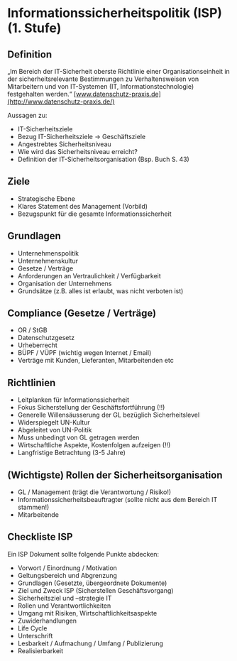 # Informationssicherheitspolitik \(ISP\) \(1. Stufe\)

## Definition

„Im Bereich der IT-Sicherheit oberste Richtlinie einer Organisationseinheit in der sicherheitsrelevante Bestimmungen zu Verhaltensweisen von Mitarbeitern und von IT-Systemen \(IT, Informationstechnologie\) festgehalten werden.“ [www.datenschutz-praxis.de](http://www.datenschutz-praxis.de/)

Aussagen zu:

* IT-Sicherheitsziele
* Bezug IT-Sicherheitsziele -&gt; Geschäftsziele
* Angestrebtes Sicherheitsniveau
* Wie wird das Sicherheitsniveau erreicht?
* Definition der IT-Sicherheitsorganisation \(Bsp. Buch S. 43\)

## Ziele

* Strategische Ebene
* Klares Statement des Management \(Vorbild\)
* Bezugspunkt für die gesamte Informationssicherheit

## Grundlagen

* Unternehmenspolitik
* Unternehmenskultur
* Gesetze / Verträge
* Anforderungen an Vertraulichkeit / Verfügbarkeit
* Organisation der Unternehmens
* Grundsätze \(z.B. alles ist erlaubt, was nicht verboten ist\)

## Compliance \(Gesetze / Verträge\)

* OR / StGB
* Datenschutzgesetz
* Urheberrecht
* BÜPF / VÜPF \(wichtig wegen Internet / Email\)
* Verträge mit Kunden, Lieferanten, Mitarbeitenden etc

## Richtlinien

* Leitplanken für Informationssicherheit
* Fokus Sicherstellung der Geschäftsfortführung \(!!\)
* Generelle Willensäusserung der GL bezüglich Sicherheitslevel
* Widerspiegelt UN-Kultur
* Abgeleitet von UN-Politik
* Muss unbedingt von GL getragen werden
* Wirtschaftliche Aspekte, Kostenfolgen aufzeigen \(!!\)
* Langfristige Betrachtung \(3-5 Jahre\)

## \(Wichtigste\) Rollen der Sicherheitsorganisation

* GL / Management \(trägt die Verantwortung / Risiko!\)
* Informationssicherheitsbeauftragter \(sollte nicht aus dem Bereich IT stammen!\)
* Mitarbeitende

## Checkliste ISP

Ein ISP Dokument sollte folgende Punkte abdecken:

* Vorwort / Einordnung / Motivation
* Geltungsbereich und Abgrenzung
* Grundlagen \(Gesetzte, übergeordnete Dokumente\)
* Ziel und Zweck ISP \(Sicherstellen Geschäftsvorgang\)
* Sicherheitsziel und –strategie IT
* Rollen und Verantwortlichkeiten
* Umgang mit Risiken, Wirtschaftlichkeitsaspekte
* Zuwiderhandlungen
* Life Cycle
* Unterschrift
* Lesbarkeit / Aufmachung / Umfang / Publizierung
* Realisierbarkeit

